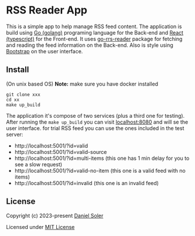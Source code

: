 # RSS Reader App

This is a simple app to help manage RSS feed content. The application is build using
[Go (golang)](https://go.dev/) programing language for the Back-end and 
[React (typescript)](https://reactjs.org/) for the Front-end. It uses 
[go-rrs-reader](https://github.com/dsolerh/go-rss-reader) package for fetching and reading the
feed information on the Back-end. Also is style using [Bootstrap](https://getbootstrap.com/) on the
user interface.

## Install

(On unix based OS)
**Note:** make sure you have docker installed

```shell
git clone xxx
cd xx
make up_build
```

The application it's compose of two services (plus a third one for testing).
After running the `make up_build` you can visit [localhost:8080](http://localhost:8080)
and will se the user interface. for trial RSS feed you can use the ones included in the
test server:

- http://localhost:5001/?id=valid
- http://localhost:5001/?id=valid-source
- http://localhost:5001/?id=multi-items (this one has 1 min delay for you to see a slow request)
- http://localhost:5001/?id=valid-no-item (this one is a valid feed with no items)
- http://localhost:5001/?id=invalid (this one is an invalid feed)

## License

Copyright (c) 2023-present [Daniel Soler](https://github.com/dsolerh)

Licensed under [MIT License](./LICENSE)
